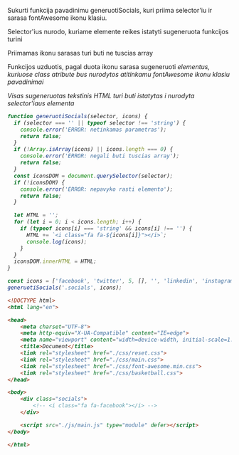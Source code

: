 Sukurti funkcija pavadinimu generuotiSocials, kuri priima selector'iu ir sarasa fontAwesome ikonu klasiu.

Selector'ius nurodo, kuriame elemente reikes istatyti sugeneruota funkcijos turini

Priimamas ikonu sarasas turi buti ne tuscias array

Funkcijos uzduotis, pagal duota ikonu sarasa sugeneruoti <i> elementus, kuriuose class atribute bus nurodytos atitinkamu fontAwesome ikonu klasiu pavadinimai

Visas sugeneruotas tekstinis HTML turi buti istatytas i nurodyta selector'iaus elementa

```js
function generuotiSocials(selector, icons) {
  if (selector === '' || typeof selector !== 'string') {
    console.error('ERROR: netinkamas parametras');
    return false;
  }
  if (!Array.isArray(icons) || icons.length === 0) {
    console.error('ERROR: negali buti tuscias array');
    return false;
  }
  const iconsDOM = document.querySelector(selector);
  if (!iconsDOM) {
    console.error('ERROR: nepavyko rasti elemento');
    return false;
  }

  let HTML = '';
  for (let i = 0; i < icons.length; i++) {
    if (typeof icons[i] === 'string' && icons[i] !== '') {
      HTML += `<i class="fa fa-${icons[i]}"></i>`;
      console.log(icons);
    }
  }
  iconsDOM.innerHTML = HTML;
}

const icons = ['facebook', 'twitter', 5, [], '', 'linkedin', 'instagram'];
generuotiSocials('.socials', icons);
```

```HTML
<!DOCTYPE html>
<html lang="en">

<head>
    <meta charset="UTF-8">
    <meta http-equiv="X-UA-Compatible" content="IE=edge">
    <meta name="viewport" content="width=device-width, initial-scale=1.0">
    <title>Document</title>
    <link rel="stylesheet" href="./css/reset.css">
    <link rel="stylesheet" href="./css/main.css">
    <link rel="stylesheet" href="./css/font-awesome.min.css">
    <link rel="stylesheet" href="./css/basketball.css">
</head>

<body>
    <div class="socials">
        <!-- <i class="fa fa-facebook"></i> -->
    </div>

    <script src="./js/main.js" type="module" defer></script>
</body>

</html>
```

